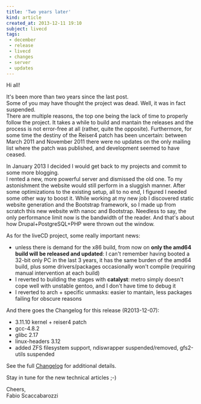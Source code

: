 ```yaml
---
title: 'Two years later'
kind: article
created_at: 2013-12-11 19:10
subject: livecd
tags:
 - december
 - release
 - livecd
 - changes
 - server
 - updates
---
```

Hi all!  

It's been more than two years since the last post.  
Some of you may have thought the project was dead. Well, it was in fact suspended.  
There are multiple reasons, the top one being the lack of time to properly follow the project. It takes a while to build and mantain the releases and the process is not error-free at all (rather, quite the opposite). Furthermore, for some time the destiny of the Reiser4 patch has been uncertain: between March 2011 and November 2011 there were no updates on the only mailing list where the patch was published, and development seemed to have ceased.  
<!--MORE-->

In January 2013 I decided I would get back to my projects and commit to some more blogging.  
I rented a new, more powerful server and dismissed the old one. To my astonishment the website would still perform in a sluggish manner. After some optimizations to the existing setup, all to no end, I figured I needed some other way to boost it. While working at my new job I discovered static website generation and the Bootstrap framework, so I made up from scratch this new website with nanoc and Bootstrap. Needless to say, the only performance limit now is the bandwidth of the reader. And that's about how Drupal+PostgreSQL+PHP were thrown out the window.  

As for the liveCD project, some really important news:  

* unless there is demand for the x86 build, from now on **only the amd64 build will be released and updated**: I can't remember having booted a 32-bit only PC in the last 3 years, it has the same burden of the amd64 build, plus some drivers/packages occasionally won't compile (requiring manual intervention at each build)  
* I reverted to building the stages with **catalyst**: metro simply doesn't cope well with unstable gentoo, and I don't have time to debug it  
* I reverted to arch + specific unmasks: easier to mantain, less packages failing for obscure reasons  

  
  
And there goes the Changelog for this release (R2013-12-07):  

* 3.11.10 kernel + reiser4 patch  
* gcc-4.8.2  
* glibc 2.17  
* linux-headers 3.12  
* added ZFS filesystem support, ndiswrapper suspended/removed, gfs2-utils suspended  

See the full [Changelog](/livecd/changelog/) for additional details.  

Stay in tune for the new technical articles ;-)  


Cheers,  
Fabio Scaccabarozzi  
